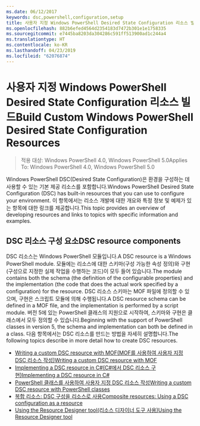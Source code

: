 ```yaml
---
ms.date: 06/12/2017
keywords: dsc,powershell,configuration,setup
title: 사용자 지정 Windows PowerShell Desired State Configuration 리소스 빌드
ms.openlocfilehash: 882b6efed4564d2354183d7472b301e1e1758335
ms.sourcegitcommit: e7445ba8203da304286c591ff513900ad1c244a4
ms.translationtype: HT
ms.contentlocale: ko-KR
ms.lasthandoff: 04/23/2019
ms.locfileid: "62076874"
---
```

# <a name="build-custom-windows-powershell-desired-state-configuration-resources"></a><span data-ttu-id="e9b49-103">사용자 지정 Windows PowerShell Desired State Configuration 리소스 빌드</span><span class="sxs-lookup"><span data-stu-id="e9b49-103">Build Custom Windows PowerShell Desired State Configuration Resources</span></span>

> <span data-ttu-id="e9b49-104">적용 대상: Windows PowerShell 4.0, Windows PowerShell 5.0</span><span class="sxs-lookup"><span data-stu-id="e9b49-104">Applies To: Windows PowerShell 4.0, Windows PowerShell 5.0</span></span>

<span data-ttu-id="e9b49-105">Windows PowerShell DSC(Desired State Configuration)은 환경을 구성하는 데 사용할 수 있는 기본 제공 리소스를 포함합니다.</span><span class="sxs-lookup"><span data-stu-id="e9b49-105">Windows PowerShell Desired State Configuration (DSC) has built-in resources that you can use to configure your environment.</span></span> <span data-ttu-id="e9b49-106">이 항목에서는 리소스 개발에 대한 개요와 특정 정보 및 예제가 있는 항목에 대한 링크를 제공합니다.</span><span class="sxs-lookup"><span data-stu-id="e9b49-106">This topic provides an overview of developing resources and links to topics with specific information and examples.</span></span>

## <a name="dsc-resource-components"></a><span data-ttu-id="e9b49-107">DSC 리소스 구성 요소</span><span class="sxs-lookup"><span data-stu-id="e9b49-107">DSC resource components</span></span>

<span data-ttu-id="e9b49-108">DSC 리소스는 Windows PowerShell 모듈입니다.</span><span class="sxs-lookup"><span data-stu-id="e9b49-108">A DSC resource is a Windows PowerShell module.</span></span> <span data-ttu-id="e9b49-109">모듈에는 리소스에 대한 스키마(구성 가능한 속성 정의)와 구현(구성으로 지정한 실제 작업을 수행하는 코드)이 모두 들어 있습니다.</span><span class="sxs-lookup"><span data-stu-id="e9b49-109">The module contains both the schema (the definition of the configurable properties) and the implementation (the code that does the actual work specified by a configuration) for the resource.</span></span> <span data-ttu-id="e9b49-110">DSC 리소스 스키마는 MOF 파일에 정의할 수 있으며, 구현은 스크립트 모듈에 의해 수행됩니다.</span><span class="sxs-lookup"><span data-stu-id="e9b49-110">A DSC resource schema can be defined in a MOF file, and the implementation is performed by a script module.</span></span> <span data-ttu-id="e9b49-111">버전 5에 있는 PowerShell 클래스의 지원으로 시작하여, 스키마와 구현은 클래스에서 모두 정의할 수 있습니다.</span><span class="sxs-lookup"><span data-stu-id="e9b49-111">Beginning with the support of PowerShell classes in version 5, the schema and implementation can both be defined in a class.</span></span> <span data-ttu-id="e9b49-112">다음 항목에서는 DSC 리소스를 만드는 방법을 자세히 설명합니다.</span><span class="sxs-lookup"><span data-stu-id="e9b49-112">The following topics describe in more detail how to create DSC resources.</span></span>

* [<span data-ttu-id="e9b49-113">Writing a custom DSC resource with MOF(MOF를 사용하여 사용자 지정 DSC 리소스 작성)</span><span class="sxs-lookup"><span data-stu-id="e9b49-113">Writing a custom DSC resource with MOF</span></span>](authoringResourceMOF.md)
* [<span data-ttu-id="e9b49-114">Implementing a DSC resource in C#(C#에서 DSC 리소스 구현)</span><span class="sxs-lookup"><span data-stu-id="e9b49-114">Implementing a DSC resource in C#</span></span>](authoringResourceMofCS.md)
* [<span data-ttu-id="e9b49-115">PowerShell 클래스를 사용하여 사용자 지정 DSC 리소스 작성</span><span class="sxs-lookup"><span data-stu-id="e9b49-115">Writing a custom DSC resource with PowerShell classes</span></span>](authoringResourceClass.md)
* [<span data-ttu-id="e9b49-116">복합 리소스: DSC 구성을 리소스로 사용</span><span class="sxs-lookup"><span data-stu-id="e9b49-116">Composite resources: Using a DSC configuration as a resource</span></span>](authoringResourceComposite.md)
* [<span data-ttu-id="e9b49-117">Using the Resource Designer tool(리소스 디자이너 도구 사용)</span><span class="sxs-lookup"><span data-stu-id="e9b49-117">Using the Resource Designer tool</span></span>](../authoringResourceMofDesigner.md)
